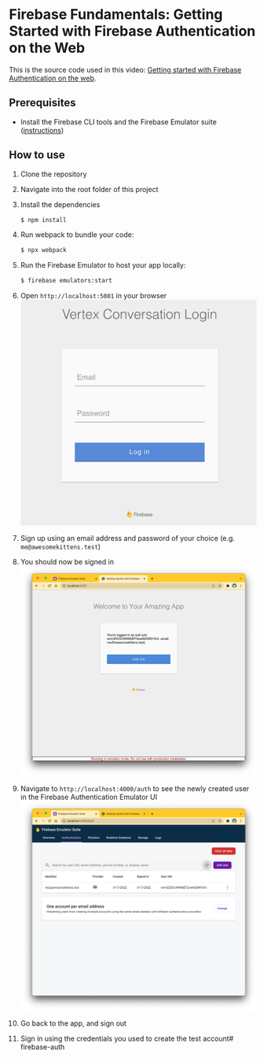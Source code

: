 # Firebase Fundamentals: Getting Started with Firebase Authentication on the Web

This is the source code used in this video: [Getting started with Firebase Authentication on the web](https://youtu.be/rbuSx1yEgV8).

## Prerequisites

* Install the Firebase CLI tools and the Firebase Emulator suite ([instructions](https://firebase.google.com/docs/emulator-suite/install_and_configure))

## How to use

1. Clone the repository
2. Navigate into the root folder of this project
3. Install the dependencies

    ```bash
    $ npm install
    ```

4.  Run webpack to bundle your code:

    ```bash
    $ npx webpack
    ```

5. Run the Firebase Emulator to host your app locally:

    ```bash
    $ firebase emulators:start
    ```

6. Open `http://localhost:5001` in your browser
  ![](images/login.png)
7. Sign up using an email address and password of your choice (e.g. `me@awesomekittens.test`)
8. You should now be signed in
  ![](images/loggedin.png)
9. Navigate to `http://localhost:4000/auth` to see the newly created user in the Firebase Authentication Emulator UI
  ![](images/auth_emulator_ui.png)
10. Go back to the app, and sign out
11. Sign in using the credentials you used to create the test account# firebase-auth
